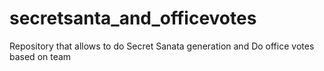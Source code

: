 # secretsanta_and_officevotes
Repository that allows to do Secret Sanata generation and Do office votes based on team 
